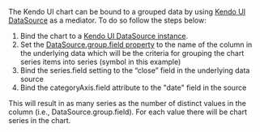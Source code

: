 The Kendo UI chart can be bound to a grouped data by using [Kendo UI DataSource](http://docs.telerik.com/kendo-ui/api/javascript/data/datasource) as a mediator. To do so follow the steps below:

1. Bind the chart to a [Kendo UI DataSource instance](http://docs.telerik.com/KENDO-UI/api/javascript/dataviz/ui/chart#configuration-dataSource).
2. Set the [DataSource.group.field property](http://docs.telerik.com/KENDO-UI/api/javascript/dataviz/ui/chart#configuration-dataSource) to the name of the column in the underlying data which will be the criteria for grouping the chart series items into series (symbol in this example)
3. Bind the series.field setting to the “close” field in the underlying data source
4. Bind the categoryAxis.field attribute to the "date" field in the source

This will result in as many series as the number of distinct values in the column (i.e., DataSource.group.field). For each value there will be chart series in the chart.
